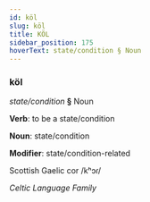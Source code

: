 ```yaml
---
id: köl
slug: köl
title: KÖL
sidebar_position: 175
hoverText: state/condition § Noun
---
```


### köl

*state/condition* **§** Noun

**Verb**: to be a state/condition

**Noun**: state/condition

**Modifier**: state/condition-related

Scottish Gaelic cor /kʰɔɾ/

*Celtic Language Family*